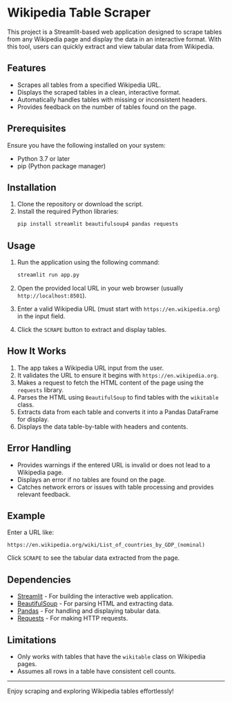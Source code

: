 # Wikipedia Table Scraper

This project is a Streamlit-based web application designed to scrape tables from any Wikipedia page and display the data in an interactive format. With this tool, users can quickly extract and view tabular data from Wikipedia.

## Features
- Scrapes all tables from a specified Wikipedia URL.
- Displays the scraped tables in a clean, interactive format.
- Automatically handles tables with missing or inconsistent headers.
- Provides feedback on the number of tables found on the page.

## Prerequisites
Ensure you have the following installed on your system:

- Python 3.7 or later
- pip (Python package manager)

## Installation
1. Clone the repository or download the script.
2. Install the required Python libraries:
   ```bash
   pip install streamlit beautifulsoup4 pandas requests
   ```

## Usage
1. Run the application using the following command:
   ```bash
   streamlit run app.py
   ```

2. Open the provided local URL in your web browser (usually `http://localhost:8501`).

3. Enter a valid Wikipedia URL (must start with `https://en.wikipedia.org`) in the input field.

4. Click the `SCRAPE` button to extract and display tables.

## How It Works
1. The app takes a Wikipedia URL input from the user.
2. It validates the URL to ensure it begins with `https://en.wikipedia.org`.
3. Makes a request to fetch the HTML content of the page using the `requests` library.
4. Parses the HTML using `BeautifulSoup` to find tables with the `wikitable` class.
5. Extracts data from each table and converts it into a Pandas DataFrame for display.
6. Displays the data table-by-table with headers and contents.

## Error Handling
- Provides warnings if the entered URL is invalid or does not lead to a Wikipedia page.
- Displays an error if no tables are found on the page.
- Catches network errors or issues with table processing and provides relevant feedback.

## Example
Enter a URL like:
```
https://en.wikipedia.org/wiki/List_of_countries_by_GDP_(nominal)
```
Click `SCRAPE` to see the tabular data extracted from the page.

## Dependencies
- [Streamlit](https://streamlit.io/) - For building the interactive web application.
- [BeautifulSoup](https://www.crummy.com/software/BeautifulSoup/) - For parsing HTML and extracting data.
- [Pandas](https://pandas.pydata.org/) - For handling and displaying tabular data.
- [Requests](https://docs.python-requests.org/) - For making HTTP requests.

## Limitations
- Only works with tables that have the `wikitable` class on Wikipedia pages.
- Assumes all rows in a table have consistent cell counts.

---

Enjoy scraping and exploring Wikipedia tables effortlessly!
